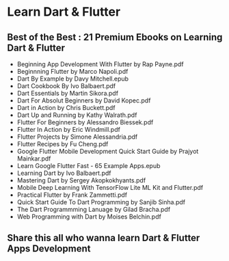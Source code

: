 # Learn Dart & Flutter

## Best of the Best : 21 Premium Ebooks on Learning Dart & Flutter

- Beginning App Development With Flutter by Rap Payne.pdf
- Beginnning Flutter by Marco Napoli.pdf
- Dart By Example by Davy Mitchell.epub
- Dart Cookbook By Ivo Balbaert.pdf
- Dart Essentials by Martin Sikora.pdf
- Dart For Absolut Beginners by David Kopec.pdf
- Dart in Action by Chris Buckett.pdf
- Dart Up and Running by Kathy Walrath.pdf
- Flutter For Beginners by Alessandro Biessek.pdf
- Flutter In Action by Eric Windmill.pdf
- Flutter Projects by Simone Alessandria.pdf
- Flutter Recipes by Fu Cheng.pdf
- Google Flutter Mobile Development Quick Start Guide by Prajyot Mainkar.pdf
- Learn Google Flutter Fast - 65 Example Apps.epub
- Learning Dart by Ivo Balbaert.pdf
- Mastering Dart by Sergey Akopkokhyants.pdf
- Mobile Deep Learning With TensorFlow Lite ML Kit and Flutter.pdf
- Practical Flutter by Frank Zammetti.pdf
- Quick Start Guide To Dart Programming by Sanjib Sinha.pdf
- The Dart Programmming Lanuage by Gilad Bracha.pdf
- Web Programming with Dart by Moises Belchin.pdf

## Share this all who wanna learn Dart & Flutter Apps Development
